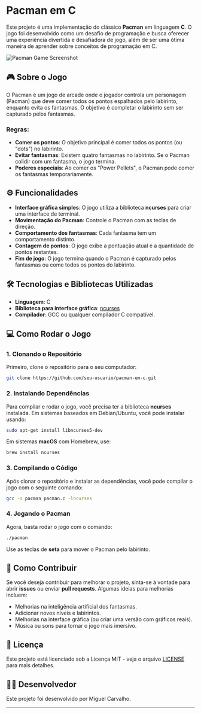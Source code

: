 # Pacman em C

Este projeto é uma implementação do clássico **Pacman** em linguagem **C**. O jogo foi desenvolvido como um desafio de programação e busca oferecer uma experiência divertida e desafiadora de jogo, além de ser uma ótima maneira de aprender sobre conceitos de programação em C.

![Pacman Game Screenshot](https://upload.wikimedia.org/wikipedia/commons/thumb/a/a0/Pac-Man.svg/1200px-Pac-Man.svg.png)

## 🎮 Sobre o Jogo

O Pacman é um jogo de arcade onde o jogador controla um personagem (Pacman) que deve comer todos os pontos espalhados pelo labirinto, enquanto evita os fantasmas. O objetivo é completar o labirinto sem ser capturado pelos fantasmas.

### Regras:
- **Comer os pontos**: O objetivo principal é comer todos os pontos (ou "dots") no labirinto.
- **Evitar fantasmas**: Existem quatro fantasmas no labirinto. Se o Pacman colidir com um fantasma, o jogo termina.
- **Poderes especiais**: Ao comer os "Power Pellets", o Pacman pode comer os fantasmas temporariamente.

## ⚙️ Funcionalidades

- **Interface gráfica simples**: O jogo utiliza a biblioteca **ncurses** para criar uma interface de terminal.
- **Movimentação do Pacman**: Controle o Pacman com as teclas de direção.
- **Comportamento dos fantasmas**: Cada fantasma tem um comportamento distinto.
- **Contagem de pontos**: O jogo exibe a pontuação atual e a quantidade de pontos restantes.
- **Fim de jogo**: O jogo termina quando o Pacman é capturado pelos fantasmas ou come todos os pontos do labirinto.

## 🛠️ Tecnologias e Bibliotecas Utilizadas

- **Linguagem**: C
- **Biblioteca para interface gráfica**: [ncurses](https://invisible-island.net/ncurses/)
- **Compilador**: GCC ou qualquer compilador C compatível.

## 💻 Como Rodar o Jogo

### 1. Clonando o Repositório

Primeiro, clone o repositório para o seu computador:

```bash
git clone https://github.com/seu-usuario/pacman-em-c.git
```

### 2. Instalando Dependências

Para compilar e rodar o jogo, você precisa ter a biblioteca **ncurses** instalada. Em sistemas baseados em Debian/Ubuntu, você pode instalar usando:

```bash
sudo apt-get install libncurses5-dev
```

Em sistemas **macOS** com Homebrew, use:

```bash
brew install ncurses
```

### 3. Compilando o Código

Após clonar o repositório e instalar as dependências, você pode compilar o jogo com o seguinte comando:

```bash
gcc -o pacman pacman.c -lncurses
```

### 4. Jogando o Pacman

Agora, basta rodar o jogo com o comando:

```bash
./pacman
```

Use as teclas de **seta** para mover o Pacman pelo labirinto.

## 📝 Como Contribuir

Se você deseja contribuir para melhorar o projeto, sinta-se à vontade para abrir **issues** ou enviar **pull requests**. Algumas ideias para melhorias incluem:

- Melhorias na inteligência artificial dos fantasmas.
- Adicionar novos níveis e labirintos.
- Melhorias na interface gráfica (ou criar uma versão com gráficos reais).
- Música ou sons para tornar o jogo mais imersivo.

## 🔧 Licença

Este projeto está licenciado sob a Licença MIT - veja o arquivo [LICENSE](LICENSE) para mais detalhes.

## 👨‍💻 Desenvolvedor

Este projeto foi desenvolvido por Miguel Carvalho.

----

